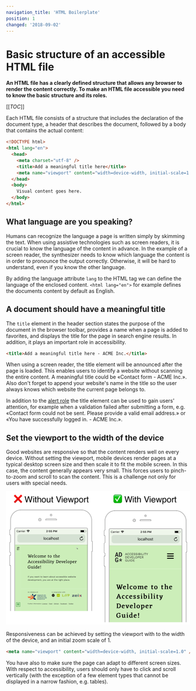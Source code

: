 ```yaml
---
navigation_title: 'HTML Boilerplate'
position: 1
changed: '2018-09-02'
---
```


# Basic structure of an accessible HTML file

**An HTML file has a clearly defined structure that allows any browser to render the content correctly. To make an HTML file accessible you need to know the basic structure and its roles.**

[[_TOC_]]

Each HTML file consists of a structure that includes the declaration of the document type, a header that describes the document, followed by a body that contains the actual content:

```html
<!DOCTYPE html>
<html lang="en">
  <head>
    <meta charset="utf-8" />
    <title>Add a meaningful title here</title>
    <meta name="viewport" content="width=device-width, initial-scale=1.0" />
  </head>
  <body>
    Visual content goes here.
  </body>
</html>
```

## What language are you speaking?

Humans can recognize the language a page is written simply by skimming the text. When using assistive technologies such as screen readers, it is crucial to know the language of the content in advance. In the example of a screen reader, the synthesizer needs to know which language the content is in order to pronounce the output correctly. Otherwise, it will be hard to understand, even if you know the other language.

By adding the language attribute `lang` to the HTML tag we can define the language of the enclosed content. `<html lang="en">` for example defines the documents content by default as English.

## A document should have a meaningful title

The `title` element in the header section states the purpose of the document in the browser toolbar, provides a name when a page is added to favorites, and displays the title for the page in search engine results. In addition, it plays an important role in accessibility.

```html
<title>Add a meaningful title here - ACME Inc.</title>
```

When using a screen reader, the title element will be announced after the page is loaded. This enables users to identify a website without scanning the entire content. A meaningful title could be «Contact form - ACME Inc.». Also don't forget to append your website's name in the title so the user always knows which website the current page belongs to.

In addition to the <a href="/examples/sensible-aria-usage/alert/">alert role</a> the title element can be used to gain users' attention, for example when a validation failed after submitting a form, e.g. «Contact form could not be sent. Please provide a valid email address.» or «You have successfully logged in. - ACME Inc.».

## Set the viewport to the width of the device

Good websites are responsive so that the content renders well on every device. Without setting the viewport, mobile devices render pages at a typical desktop screen size and then scale it to fit the mobile screen. In this case, the content generally appears very small. This forces users to pinch-to-zoom and scroll to scan the content. This is a challenge not only for users with special needs.

![Layout of a website when a viewport is present versus no viewport.](_media/viewport.png)

Responsiveness can be achieved by setting the viewport with to the width of the device, and an initial zoom scale of 1.

```html
<meta name="viewport" content="width=device-width, initial-scale=1.0" />
```

You have also to make sure the page can adapt to different screen sizes. With respect to accessibility, users should only have to click and scroll vertically (with the exception of a few element types that cannot be displayed in a narrow fashion, e.g. tables).
